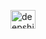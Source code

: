 <a href="https://www.hackerrank.com/deepshikhayadav2" target="blank"><img align="center" src="https://raw.githubusercontent.com/rahuldkjain/github-profile-readme-generator/master/src/images/icons/Social/hackerrank.svg" alt="deepshikhayadav" height="30" width="40" /></a>
